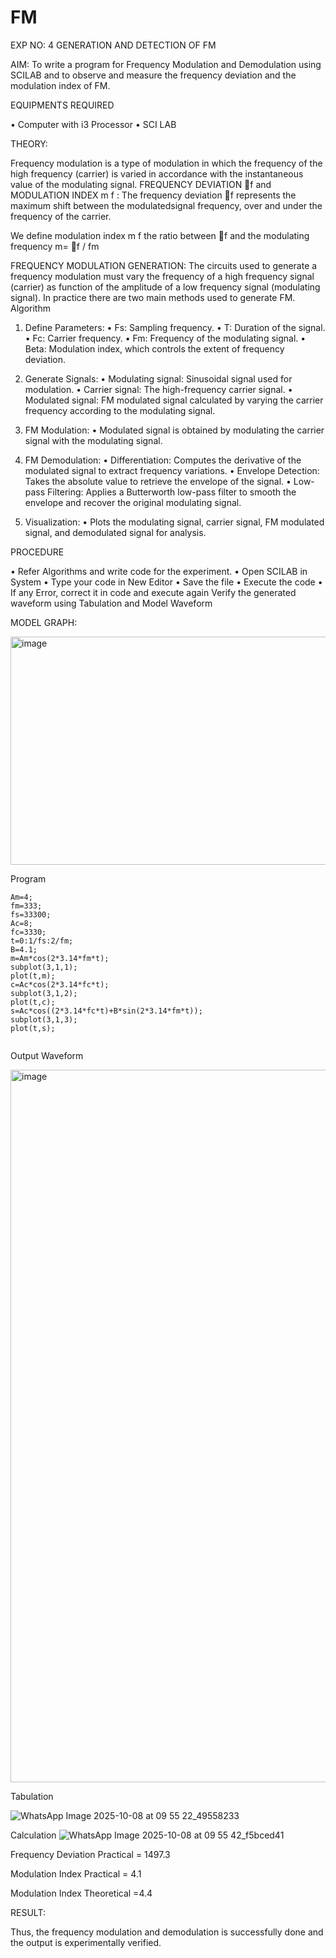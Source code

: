 # FM

EXP NO: 4	GENERATION AND DETECTION OF FM


AIM:
To write a program for Frequency Modulation and Demodulation using SCILAB and to observe and measure the frequency deviation and the modulation index of FM.


EQUIPMENTS REQUIRED

•	Computer with i3 Processor
•	SCI LAB

THEORY:

Frequency modulation is a type of modulation in which the frequency of the high frequency (carrier) is varied in accordance with the instantaneous value of the modulating signal.
FREQUENCY DEVIATION f and MODULATION INDEX m f :
The frequency deviation f represents the maximum shift between the  modulatedsignal
frequency, over and under the frequency of the carrier.

We define modulation index m f the ratio between f and the modulating frequency
m= f / fm


FREQUENCY MODULATION GENERATION:
The circuits used to generate a frequency modulation must vary the frequency of a high frequency signal (carrier) as function of the amplitude of a low frequency signal (modulating signal). In practice there are two main methods used to generate FM.
Algorithm
1.	Define Parameters:
•	Fs: Sampling frequency.
•	T: Duration of the signal.
•	Fc: Carrier frequency.
•	Fm: Frequency of the modulating signal.
•	Beta: Modulation index, which controls the extent of frequency deviation.
2.	Generate Signals:
•	Modulating signal: Sinusoidal signal used for modulation.
•	Carrier signal: The high-frequency carrier signal.
•	Modulated signal: FM modulated signal calculated by varying the carrier frequency according to the modulating signal.
3.	FM Modulation:
•	Modulated signal is obtained by modulating the carrier signal with the modulating signal.
 
4.	FM Demodulation:
•	Differentiation: Computes the derivative of the modulated signal to extract frequency variations.
•	Envelope Detection: Takes the absolute value to retrieve the envelope of the signal.
•	Low-pass Filtering: Applies a Butterworth low-pass filter to smooth the envelope and recover the original modulating signal.
5.	Visualization:
•	Plots the modulating signal, carrier signal, FM modulated signal, and demodulated signal for analysis.



PROCEDURE


•	Refer Algorithms and write code for the experiment.
•	Open SCILAB in System
•	Type your code in New Editor
•	Save the file
•	Execute the code
•	If any Error, correct it in code and execute again
Verify the generated waveform using Tabulation and Model Waveform

MODEL GRAPH:

<img width="512" height="365" alt="image" src="https://github.com/user-attachments/assets/acd787bd-5281-4f1b-802f-1aa39fac9189" />


Program
```
Am=4;
fm=333;
fs=33300;
Ac=8;
fc=3330;
t=0:1/fs:2/fm;
B=4.1;
m=Am*cos(2*3.14*fm*t);
subplot(3,1,1);
plot(t,m);
c=Ac*cos(2*3.14*fc*t);
subplot(3,1,2);
plot(t,c);
s=Ac*cos((2*3.14*fc*t)+B*sin(2*3.14*fm*t));
subplot(3,1,3);
plot(t,s);


```


Output Waveform

<img width="1920" height="1140" alt="image" src="https://github.com/user-attachments/assets/1a9f7f68-5a0a-4f2b-a5d8-2e00cd97b36e" />



Tabulation

![WhatsApp Image 2025-10-08 at 09 55 22_49558233](https://github.com/user-attachments/assets/9fb7488e-660e-4d58-b0b9-3b910049cf02)


Calculation
![WhatsApp Image 2025-10-08 at 09 55 42_f5bced41](https://github.com/user-attachments/assets/d22bcfc8-5fa5-4990-b807-ea021e8b4d46)




Frequency Deviation Practical = 1497.3

Modulation Index Practical	= 4.1

Modulation Index Theoretical	=4.4



RESULT:

Thus, the frequency modulation and demodulation is successfully done and the output is experimentally verified.


